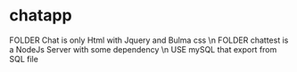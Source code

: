 # chatapp

FOLDER Chat is only Html with Jquery and Bulma css \n
FOLDER chattest is a NodeJs Server with some dependency \n
USE mySQL that export from SQL file